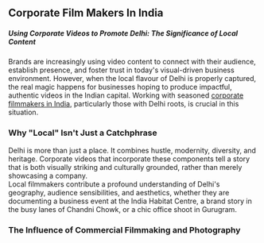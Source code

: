 <h2>Corporate Film Makers In India</h2>
<h5>Using Corporate Videos to Promote Delhi: The Significance of Local Content</h5>
Brands are increasingly using video content to connect with their audience, establish presence, and foster trust in today's visual-driven business environment. However, when the local flavour of Delhi is properly captured, the real magic happens for businesses hoping to produce impactful, authentic videos in the Indian capital. Working with seasoned <a href="https://smokestudioz.com/" title="corporate filmmakers in India" alt"corporate filmmakers in India" >corporate filmmakers in India</a>, particularly those with Delhi roots, is crucial in this situation.<br>
<h3>Why "Local" Isn't Just a Catchphrase</h3>
Delhi is more than just a place. It combines hustle, modernity, diversity, and heritage. Corporate videos that incorporate these components tell a story that is both visually striking and culturally grounded, rather than merely showcasing a company.<br>
Local filmmakers contribute a profound understanding of Delhi's geography, audience sensibilities, and aesthetics, whether they are documenting a business event at the India Habitat Centre, a brand story in the busy lanes of Chandni Chowk, or a chic office shoot in Gurugram.<br>
<h3>The Influence of Commercial Filmmaking and Photography</h3>
